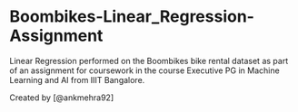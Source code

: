 # Boombikes-Linear_Regression-Assignment
Linear Regression performed on the Boombikes bike rental dataset as part of an assignment for coursework in the course Executive PG in Machine Learning and AI from IIIT Bangalore.

Created by [@ankmehra92]
